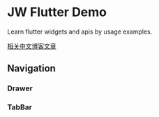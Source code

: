 # JW Flutter Demo

Learn flutter widgets and apis by usage examples.

[相关中文博客文章](https://blog.jaggerwang.net/tag/jwfd/)

## Navigation

### Drawer

### TabBar
